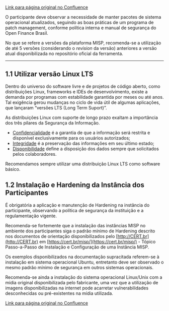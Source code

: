 [Link para página original no Confluence](https://openfinancebrasil.atlassian.net/wiki/spaces/OF/pages/117080089)

O participante deve observar a necessidade de manter pacotes de sistema operacional atualizados, seguindo as boas práticas de um programa de patch management, conforme política interna e manual de segurança do Open Finance Brasil.

No que se refere a versões da plataforma MISP, recomenda-se a utilização de até 5 versões (considerando o *revision* da versão) anteriores a versão atual disponibilizada no repositório oficial da ferramenta.

* * *

##  **1.1 Utilizar versão Linux LTS**

Dentro do universo do software livre e de projetos de código aberto, como distribuições Linux, frameworks e IDEs de desenvolvimento, existe a demanda por programas com estabilidade garantida por meses ou até anos. Tal exigência gerou mudanças no ciclo de vida útil de algumas aplicações, que lançaram “versões LTS (Long Term Suport)”.

As distribuições Linux com suporte de longo prazo exaltam a importância dos três pilares da Segurança da Informação.

- <u>Confidencialidade</u> é a garantia de que a informação será restrita e disponível exclusivamente para os usuários autorizados;
- <u>Integridade</u> é a preservação das informações em seu último estado;
- <u>Disponibilidade</u> define a disposição dos dados sempre que solicitados pelos colaboradores.

Recomendamos sempre utilizar uma distribuição Linux LTS como software básico.

##  **1.2 Instalação e Hardening da Instância dos Participantes**

É obrigatória a aplicação e manutenção de Hardening na instância do participante, observando a política de segurança da instituição e a regulamentação vigente.

Recomenda-se fortemente que a instalação das instâncias MISP no ambiente dos participantes siga o padrão mínimo de Hardening descrito nos documentos de orientação disponibilizados pelo [http://CERT.br](http://CERT.br)  em [https://cert.br/misp/](https://cert.br/misp/)  - Tópico Passo-a-Passo de Instalação e Configuração de uma Instância MISP.

Os exemplos disponibilizados na documentação supracitada referem-se à instalação em sistema operacional Ubuntu, entretanto deve ser observado o mesmo padrão mínimo de segurança em outros sistemas operacionais.

Recomenda-se ainda a instalação do sistema operacional Linux/Unix com a mídia original disponibilizada pelo fabricante, uma vez que a utilização de imagens disponibilizadas na internet pode acarretar vulnerabilidades desconhecidas ou pré-existentes na mídia utilizada.

[Link para página original no Confluence](https://openfinancebrasil.atlassian.net/wiki/spaces/OF/pages/117080089)